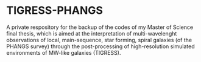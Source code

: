 # TIGRESS-PHANGS
A private respository for the backup of the codes of my Master of Science final thesis, which is aimed at the interpretation of multi-wavelenght observations of local, main-sequence, star forming, spiral galaxies (of the PHANGS survey) through the post-processing of high-resolution simulated environments of MW-like galaxies (TIGRESS).
